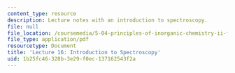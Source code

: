 ```yaml
---
content_type: resource
description: Lecture notes with an introduction to spectroscopy.
file: null
file_location: /coursemedia/5-04-principles-of-inorganic-chemistry-ii-fall-2008/1b25fc46328b3e29f0ec137162543f2a_lecture_16.pdf
file_type: application/pdf
resourcetype: Document
title: 'Lecture 16: Introduction to Spectroscopy'
uid: 1b25fc46-328b-3e29-f0ec-137162543f2a
---
```

